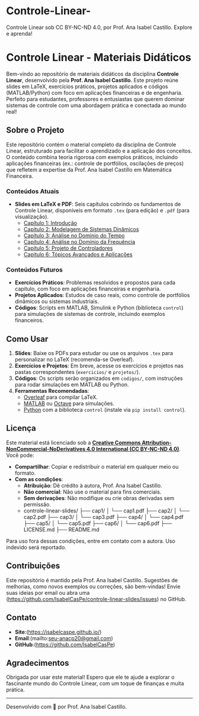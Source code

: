 # Controle-Linear-
Controle Linear sob CC BY-NC-ND 4.0, por Prof. Ana Isabel Castillo. Explore e aprenda!
# Controle Linear - Materiais Didáticos

Bem-vindo ao repositório de materiais didáticos da disciplina **Controle Linear**, desenvolvido pela **Prof. Ana Isabel Castillo**. Este projeto reúne slides em LaTeX, exercícios práticos, projetos aplicados e códigos (MATLAB/Python) com foco em aplicações financeiras e de engenharia. Perfeito para estudantes, professores e entusiastas que querem dominar sistemas de controle com uma abordagem prática e conectada ao mundo real!

## Sobre o Projeto

Este repositório contém o material completo da disciplina de Controle Linear, estruturado para facilitar o aprendizado e a aplicação dos conceitos. O conteúdo combina teoria rigorosa com exemplos práticos, incluindo aplicações financeiras (ex.: controle de portfólios, oscilações de preços) que refletem a expertise da Prof. Ana Isabel Castillo em Matemática Financeira.

### Conteúdos Atuais
- **Slides em LaTeX e PDF**: Seis capítulos cobrindo os fundamentos de Controle Linear, disponíveis em formato `.tex` (para edição) e `.pdf` (para visualização).
  - [Capítulo 1: Introdução](cap1/cap1.pdf)
  - [Capítulo 2: Modelagem de Sistemas Dinâmicos](cap2/cap2.pdf)
  - [Capítulo 3: Análise no Domínio do Tempo](cap3/cap3.pdf)
  - [Capítulo 4: Análise no Domínio da Frequência](cap4/cap4.pdf)
  - [Capítulo 5: Projeto de Controladores](cap5/cap5.pdf)
  - [Capítulo 6: Tópicos Avançados e Aplicações](cap6/cap6.pdf)

### Conteúdos Futuros
- **Exercícios Práticos**: Problemas resolvidos e propostos para cada capítulo, com foco em aplicações financeiras e engenharia.
- **Projetos Aplicados**: Estudos de caso reais, como controle de portfólios dinâmicos ou sistemas industriais.
- **Códigos**: Scripts em MATLAB, Simulink e Python (biblioteca `control`) para simulações de sistemas de controle, incluindo exemplos financeiros.

## Como Usar

1. **Slides**: Baixe os PDFs para estudar ou use os arquivos `.tex` para personalizar no LaTeX (recomenda-se Overleaf).
2. **Exercícios e Projetos**: Em breve, acesse os exercícios e projetos nas pastas correspondentes (`exercicios/` e `projetos/`).
3. **Códigos**: Os scripts serão organizados em `codigos/`, com instruções para rodar simulações em MATLAB ou Python.
4. **Ferramentas Recomendadas**:
   - [Overleaf](https://www.overleaf.com) para compilar LaTeX.
   - [MATLAB](https://www.mathworks.com) ou [Octave](https://octave.org) para simulações.
   - [Python](https://www.python.org) com a biblioteca `control` (instale via `pip install control`).

## Licença

Este material está licenciado sob a **[Creative Commons Attribution-NonCommercial-NoDerivatives 4.0 International (CC BY-NC-ND 4.0)](https://creativecommons.org/licenses/by-nc-nd/4.0/)**. Você pode:
- **Compartilhar**: Copiar e redistribuir o material em qualquer meio ou formato.
- **Com as condições**:
  - **Atribuição**: Dê crédito à autora, Prof. Ana Isabel Castillo.
  - **Não comercial**: Não use o material para fins comerciais.
  - **Sem derivações**: Não modifique ou crie obras derivadas sem permissão.
  - controle-linear-slides/
├── cap1/
│   └── cap1.pdf
├── cap2/
│   └── cap2.pdf
├── cap3/
│   └── cap3.pdf
├── cap4/
│   └── cap4.pdf
├── cap5/
│   └── cap5.pdf
├── cap6/
│   └── cap6.pdf
├── LICENSE.md
├── README.md

Para uso fora dessas condições, entre em contato com a autora. Uso indevido será reportado.

## Contribuições

Este repositório é mantido pela Prof. Ana Isabel Castillo. Sugestões de melhorias, como novos exemplos ou correções, são bem-vindas! Envie suas ideias por email ou abra uma
(https://github.com/IsabelCasPe/controle-linear-slides/issues) no GitHub.

## Contato

- **Site**:(https://isabelcaspe.github.io/) 
- **Email**:(mailto:seu-anacp20@gmail.com) 
- **GitHub**:(https://github.com/IsabelCasPe)

## Agradecimentos

Obrigada por usar este material! Espero que ele te ajude a explorar o fascinante mundo do Controle Linear, com um toque de finanças e muita prática. 

---

Desenvolvido com 💙 por Prof. Ana Isabel Castillo.
